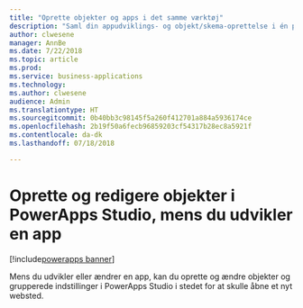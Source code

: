 ```yaml
---
title: "Oprette objekter og apps i det samme værktøj"
description: "Saml din appudviklings- og objekt/skema-oprettelse i én proces ved at oprette objekter, der gemmes direkte i PowerApps Studio."
author: clwesene
manager: AnnBe
ms.date: 7/22/2018
ms.topic: article
ms.prod: 
ms.service: business-applications
ms.technology: 
ms.author: clwesene
audience: Admin
ms.translationtype: HT
ms.sourcegitcommit: 0b40bb3c98145f5a260f412701a884a5936174ce
ms.openlocfilehash: 2b19f50a6fecb96859203cf54317b28ec8a5921f
ms.contentlocale: da-dk
ms.lasthandoff: 07/18/2018

---
```

# <a name="create-and-edit-entities-in-powerapps-studio-while-you-build-an-app"></a>Oprette og redigere objekter i PowerApps Studio, mens du udvikler en app

[!include[powerapps banner](../includes/powerapps.md)]




Mens du udvikler eller ændrer en app, kan du oprette og ændre objekter og grupperede indstillinger i PowerApps Studio i stedet for at skulle åbne et nyt websted.

